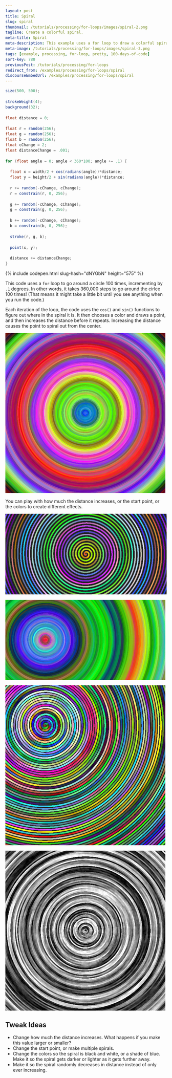 ```yaml
---
layout: post
title: Spiral
slug: spiral
thumbnail: /tutorials/processing/for-loops/images/spiral-2.png
tagline: Create a colorful spiral.
meta-title: Spiral
meta-description: This example uses a for loop to draw a colorful spiral.
meta-image: /tutorials/processing/for-loops/images/spiral-3.png
tags: [example, processing, for-loop, pretty, 100-days-of-code]
sort-key: 780
previousPost: /tutorials/processing/for-loops
redirect_from: /examples/processing/for-loops/spiral
discourseEmbedUrl: /examples/processing/for-loops/spiral
---
```


```java
size(500, 500);

strokeWeight(4);
background(32);

float distance = 0;

float r = random(256);
float g = random(256);
float b = random(256);
float cChange = 2;
float distanceChange = .001;

for (float angle = 0; angle < 360*100; angle += .1) {

  float x = width/2 + cos(radians(angle))*distance;
  float y = height/2 + sin(radians(angle))*distance;

  r += random(-cChange, cChange);
  r = constrain(r, 0, 256);

  g += random(-cChange, cChange);
  g = constrain(g, 0, 256);

  b += random(-cChange, cChange);
  b = constrain(b, 0, 256);

  stroke(r, g, b);

  point(x, y);

  distance += distanceChange;
}
```

{% include codepen.html slug-hash="dNYGbN" height="575" %}

This code uses a `for` loop to go around a circle 100 times, incrementing by `.1` degrees. In other words, it takes 360,000 steps to go around the cirlce 100 times! (That means it might take a little bit until you see anything when you run the code.)

Each iteration of the loop, the code uses the `cos()` and `sin()` functions to figure out where in the spiral it is. It then chooses a color and draws a point, and then increases the distance before it repeats. Increasing the distance causes the point to spiral out from the center.

![spiral](/tutorials/processing/for-loops/images/spiral-1.png)

You can play with how much the distance increases, or the start point, or the colors to create different effects.

![spiral](/tutorials/processing/for-loops/images/spiral-3.png)

![spiral](/tutorials/processing/for-loops/images/spiral-4.png)

![spiral](/tutorials/processing/for-loops/images/spiral-5.png)

![spiral](/tutorials/processing/for-loops/images/spiral-6.png)


## Tweak Ideas

- Change how much the distance increases. What happens if you make this value larger or smaller?
- Change the start point, or make multiple spirals.
- Change the colors so the spiral is black and white, or a shade of blue. Make it so the spiral gets darker or lighter as it gets further away.
- Make it so the spiral randomly decreases in distance instead of only ever increasing.

